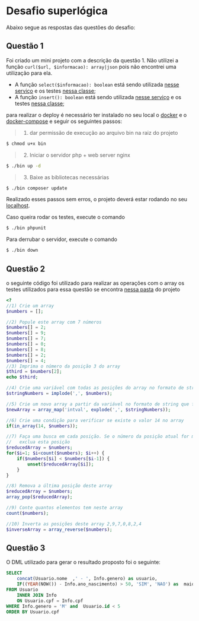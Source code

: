 # Desafio superlógica

Abaixo segue as respostas das questões do desafio:

## Questão 1

Foi criado um mini projeto com a descrição da questão 1.
Não utilizei a função `curl($url, $informacao): array|json` pois não encontrei uma utilização para ela.

* A função `select($informacao): boolean` está sendo utilizada [nesse serviço](https://github.com/gwathsule/DesafioSuperlogica/blob/master/app/Services/SelectService.php) e os testes [nessa classe](https://github.com/gwathsule/DesafioSuperlogica/blob/master/tests/SelectTest.php);
* A função `insert(): boolean` está sendo utilizada [nesse serviço](https://github.com/gwathsule/DesafioSuperlogica/blob/master/app/Services/InsertService.php) e os testes [nessa classe](https://github.com/gwathsule/DesafioSuperlogica/blob/master/tests/InsertTest.php);

para realizar o deploy é necessário ter instalado no seu local o [docker](https://www.docker.com/get-started) e o [docker-compose](https://docs.docker.com/compose/install/) e seguir os seguintes passos:
> 1. dar permissão de execução ao arquivo bin na raiz do projeto

```bash
$ chmod u+x bin 
```

> 2. Iniciar o servidor php + web server nginx

```bash
$ ./bin up -d
```

> 3. Baixe as bibliotecas necessárias

```bash
$ ./bin composer update
```

Realizado esses passos sem erros, o projeto deverá estar rodando no seu [localhost](http://localhost/).

Caso queira rodar os testes, execute o comando
```bash
$ ./bin phpunit
```

Para derrubar o servidor, execute o comando
```bash
$ ./bin down
```

## Questão 2
o seguinte código foi utilizado para realizar as operações com o array os testes utilizados para essa questão se encontra [nessa pasta](https://github.com/gwathsule/DesafioSuperlogica/blob/master/tests/ArrayTest.php) do projeto

```php
<?
//1) Crie um array
$numbers = [];

//2) Popule este array com 7 números
$numbers[] = 2;
$numbers[] = 9;
$numbers[] = 7;
$numbers[] = 0;
$numbers[] = 8;
$numbers[] = 2;
$numbers[] = 4;
//3) Imprima o número da posição 3 do array
$third = $numbers[2];
echo $third;

//4) Crie uma variável com todas as posições do array no formato de string separado por vírgula
$stringNumbers = implode(',', $numbers);

//5) Crie um novo array a partir da variável no formato de string que foi criada
$newArray = array_map('intval', explode(',', $stringNumbers));

//6) Crie uma condição para verificar se existe o valor 14 no array
if(in_array(14, $numbers));

//7) Faça uma busca em cada posição. Se o número da posição atual for menor que aposição anterior,
//   exclua esta posição
$reducedArray = $numbers;
for($i=1; $i<count($numbers); $i++) {
    if($numbers[$i] < $numbers[$i-1]) {
        unset($reducedArray[$i]);
    }
}

//8) Remova a última posição deste array
$reducedArray = $numbers;
array_pop($reducedArray);

//9) Conte quantos elementos tem neste array
count($numbers);

//10) Inverta as posições deste array 2,9,7,0,8,2,4
$inverseArray = array_reverse($numbers);
```

## Questão 3
O DML utilizado para gerar o resultado proposto foi o seguinte:

```sql
SELECT
    concat(Usuario.nome  ,' - ', Info.genero) as usuario,
    IF((YEAR(NOW()) - Info.ano_nascimento) > 50, 'SIM', 'NAO') as  maior_50_anos
FROM Usuario
	INNER JOIN Info 
	ON Usuario.cpf = Info.cpf
WHERE Info.genero = 'M' and  Usuario.id < 5
ORDER BY Usuario.cpf
```
